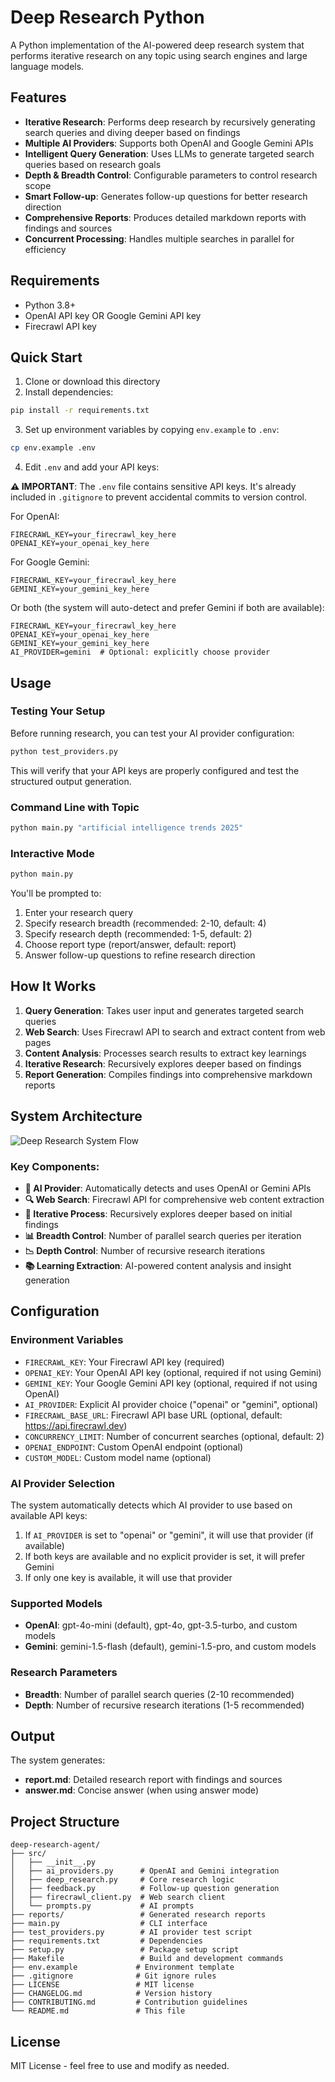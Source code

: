 # Deep Research Python

A Python implementation of the AI-powered deep research system that performs iterative research on any topic using search engines and large language models.

## Features

- **Iterative Research**: Performs deep research by recursively generating search queries and diving deeper based on findings
- **Multiple AI Providers**: Supports both OpenAI and Google Gemini APIs
- **Intelligent Query Generation**: Uses LLMs to generate targeted search queries based on research goals
- **Depth & Breadth Control**: Configurable parameters to control research scope
- **Smart Follow-up**: Generates follow-up questions for better research direction
- **Comprehensive Reports**: Produces detailed markdown reports with findings and sources
- **Concurrent Processing**: Handles multiple searches in parallel for efficiency

## Requirements

- Python 3.8+
- OpenAI API key OR Google Gemini API key
- Firecrawl API key

## Quick Start

1. Clone or download this directory
2. Install dependencies:

```bash
pip install -r requirements.txt
```

3. Set up environment variables by copying `env.example` to `.env`:

```bash
cp env.example .env
```

4. Edit `.env` and add your API keys:

**⚠️ IMPORTANT**: The `.env` file contains sensitive API keys. It's already included in `.gitignore` to prevent accidental commits to version control.

For OpenAI:
```
FIRECRAWL_KEY=your_firecrawl_key_here
OPENAI_KEY=your_openai_key_here
```

For Google Gemini:
```
FIRECRAWL_KEY=your_firecrawl_key_here
GEMINI_KEY=your_gemini_key_here
```

Or both (the system will auto-detect and prefer Gemini if both are available):
```
FIRECRAWL_KEY=your_firecrawl_key_here
OPENAI_KEY=your_openai_key_here
GEMINI_KEY=your_gemini_key_here
AI_PROVIDER=gemini  # Optional: explicitly choose provider
```

## Usage

### Testing Your Setup

Before running research, you can test your AI provider configuration:

```bash
python test_providers.py
```

This will verify that your API keys are properly configured and test the structured output generation.

### Command Line with Topic

```bash
python main.py "artificial intelligence trends 2025"
```

### Interactive Mode

```bash
python main.py
```

You'll be prompted to:
1. Enter your research query
2. Specify research breadth (recommended: 2-10, default: 4)
3. Specify research depth (recommended: 1-5, default: 2)
4. Choose report type (report/answer, default: report)
5. Answer follow-up questions to refine research direction

## How It Works

1. **Query Generation**: Takes user input and generates targeted search queries
2. **Web Search**: Uses Firecrawl API to search and extract content from web pages
3. **Content Analysis**: Processes search results to extract key learnings
4. **Iterative Research**: Recursively explores deeper based on findings
5. **Report Generation**: Compiles findings into comprehensive markdown reports

## System Architecture

![Deep Research System Flow](flow.png)

### Key Components:

- **🤖 AI Provider**: Automatically detects and uses OpenAI or Gemini APIs
- **🔍 Web Search**: Firecrawl API for comprehensive web content extraction
- **🔄 Iterative Process**: Recursively explores deeper based on initial findings
- **📊 Breadth Control**: Number of parallel search queries per iteration
- **📉 Depth Control**: Number of recursive research iterations
- **📚 Learning Extraction**: AI-powered content analysis and insight generation

## Configuration

### Environment Variables

- `FIRECRAWL_KEY`: Your Firecrawl API key (required)
- `OPENAI_KEY`: Your OpenAI API key (optional, required if not using Gemini)
- `GEMINI_KEY`: Your Google Gemini API key (optional, required if not using OpenAI)
- `AI_PROVIDER`: Explicit AI provider choice ("openai" or "gemini", optional)
- `FIRECRAWL_BASE_URL`: Firecrawl API base URL (optional, default: https://api.firecrawl.dev)
- `CONCURRENCY_LIMIT`: Number of concurrent searches (optional, default: 2)
- `OPENAI_ENDPOINT`: Custom OpenAI endpoint (optional)
- `CUSTOM_MODEL`: Custom model name (optional)

### AI Provider Selection

The system automatically detects which AI provider to use based on available API keys:

1. If `AI_PROVIDER` is set to "openai" or "gemini", it will use that provider (if available)
2. If both keys are available and no explicit provider is set, it will prefer Gemini
3. If only one key is available, it will use that provider

### Supported Models

- **OpenAI**: gpt-4o-mini (default), gpt-4o, gpt-3.5-turbo, and custom models
- **Gemini**: gemini-1.5-flash (default), gemini-1.5-pro, and custom models

### Research Parameters

- **Breadth**: Number of parallel search queries (2-10 recommended)
- **Depth**: Number of recursive research iterations (1-5 recommended)

## Output

The system generates:
- **report.md**: Detailed research report with findings and sources
- **answer.md**: Concise answer (when using answer mode)

## Project Structure

```
deep-research-agent/
├── src/
│   ├── __init__.py
│   ├── ai_providers.py      # OpenAI and Gemini integration
│   ├── deep_research.py     # Core research logic
│   ├── feedback.py          # Follow-up question generation
│   ├── firecrawl_client.py  # Web search client
│   └── prompts.py           # AI prompts
├── reports/                 # Generated research reports
├── main.py                  # CLI interface
├── test_providers.py        # AI provider test script
├── requirements.txt         # Dependencies
├── setup.py                 # Package setup script
├── Makefile                 # Build and development commands
├── env.example             # Environment template
├── .gitignore              # Git ignore rules
├── LICENSE                 # MIT license
├── CHANGELOG.md            # Version history
├── CONTRIBUTING.md         # Contribution guidelines
└── README.md               # This file
```

## License

MIT License - feel free to use and modify as needed.